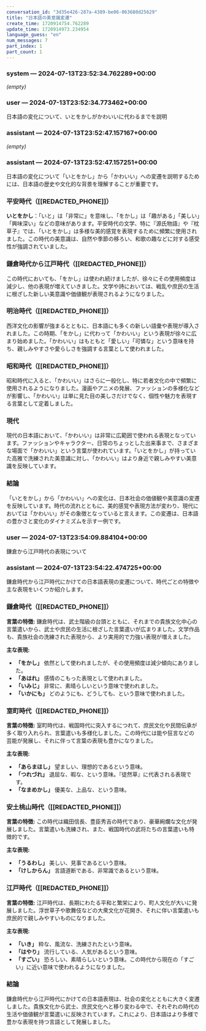 ```yaml
---
conversation_id: "3d35e426-287a-4389-be06-063680d25629"
title: "日本語の美意識変遷"
create_time: 1720914754.762289
update_time: 1720914973.234954
language_guess: "en"
num_messages: 7
part_index: 1
part_count: 1
---
```


### system — 2024-07-13T23:52:34.762289+00:00

_(empty)_

### user — 2024-07-13T23:52:34.773462+00:00

日本語の変化について、いとをかしがかわいいに代わるまでを説明

### assistant — 2024-07-13T23:52:47.157167+00:00

_(empty)_

### assistant — 2024-07-13T23:52:47.157251+00:00

日本語の変化について「いとをかし」から「かわいい」への変遷を説明するためには、日本語の歴史や文化的な背景を理解することが重要です。

### 平安時代（[[REDACTED_PHONE]]）
**いとをかし**：「いと」は「非常に」を意味し、「をかし」は「趣がある」「美しい」「興味深い」などの意味があります。平安時代の文学、特に『源氏物語』や『枕草子』では、「いとをかし」は多様な美的感覚を表現するために頻繁に使用されました。この時代の美意識は、自然や季節の移ろい、和歌の趣などに対する感受性が強調されていました。

### 鎌倉時代から江戸時代（[[REDACTED_PHONE]]）
この時代においても、「をかし」は使われ続けましたが、徐々にその使用頻度は減少し、他の表現が増えていきました。文学や詩においては、戦乱や庶民の生活に根ざした新しい美意識や価値観が表現されるようになりました。

### 明治時代（[[REDACTED_PHONE]]）
西洋文化の影響が強まるとともに、日本語にも多くの新しい語彙や表現が導入されました。この時期、「をかし」に代わって「かわいい」という表現が徐々に広まり始めました。「かわいい」はもともと「愛しい」「可憐な」という意味を持ち、親しみやすさや愛らしさを強調する言葉として使われました。

### 昭和時代（[[REDACTED_PHONE]]）
昭和時代に入ると、「かわいい」はさらに一般化し、特に若者文化の中で頻繁に使用されるようになりました。漫画やアニメの発展、ファッションの多様化などが影響し、「かわいい」は単に見た目の美しさだけでなく、個性や魅力を表現する言葉として定着しました。

### 現代
現代の日本語において、「かわいい」は非常に広範囲で使われる表現となっています。ファッションやキャラクター、日常のちょっとした出来事まで、さまざまな場面で「かわいい」という言葉が使われています。「いとをかし」が持っていた高雅で洗練された美意識に対し、「かわいい」はより身近で親しみやすい美意識を反映しています。

### 結論
「いとをかし」から「かわいい」への変化は、日本社会の価値観や美意識の変遷を反映しています。時代の流れとともに、美的感覚や表現方法が変わり、現代においては「かわいい」がその象徴となっていると言えます。この変遷は、日本語の豊かさと変化のダイナミズムを示す一例です。

### user — 2024-07-13T23:54:09.884104+00:00

鎌倉から江戸時代の表現について

### assistant — 2024-07-13T23:54:22.474725+00:00

鎌倉時代から江戸時代にかけての日本語表現の変遷について、時代ごとの特徴や主な表現をいくつか紹介します。

### 鎌倉時代（[[REDACTED_PHONE]]）

**言葉の特徴:**
鎌倉時代は、武士階級の台頭とともに、それまでの貴族文化中心の言葉遣いから、武士や庶民の生活に根ざした言葉遣いが広まりました。文学作品も、貴族社会の洗練された表現から、より実用的で力強い表現が増えました。

**主な表現:**
- **「をかし」** 依然として使われましたが、その使用頻度は減少傾向にありました。
- **「あはれ」** 感情のこもった表現として使われました。
- **「いみじ」** 非常に、素晴らしいという意味で使われました。
- **「いかにも」** どのようにも、どうしても、という意味で使われました。

### 室町時代（[[REDACTED_PHONE]]）

**言葉の特徴:**
室町時代は、戦国時代に突入するにつれて、庶民文化や民間伝承が多く取り入れられ、言葉遣いも多様化しました。この時代には能や狂言などの芸能が発展し、それに伴って言葉の表現も豊かになりました。

**主な表現:**
- **「あらまほし」** 望ましい、理想的であるという意味。
- **「つれづれ」** 退屈な、暇な、という意味。『徒然草』に代表される表現です。
- **「なまめかし」** 優美な、上品な、という意味。

### 安土桃山時代（[[REDACTED_PHONE]]）

**言葉の特徴:**
この時代は織田信長、豊臣秀吉の時代であり、豪華絢爛な文化が発展しました。言葉遣いも洗練され、また、戦国時代の武将たちの言葉遣いも特徴的です。

**主な表現:**
- **「うるわし」** 美しい、見事であるという意味。
- **「けしからん」** 言語道断である、非常識であるという意味。

### 江戸時代（[[REDACTED_PHONE]]）

**言葉の特徴:**
江戸時代は、長期にわたる平和と繁栄により、町人文化が大いに発展しました。浮世草子や歌舞伎などの大衆文化が花開き、それに伴い言葉遣いも庶民的で親しみやすいものになりました。

**主な表現:**
- **「いき」** 粋な、風流な、洗練されたという意味。
- **「はやり」** 流行している、人気があるという意味。
- **「すごい」** 恐ろしい、素晴らしいという意味。この時代から現在の「すごい」に近い意味で使われるようになりました。

### 結論
鎌倉時代から江戸時代にかけての日本語表現は、社会の変化とともに大きく変遷しました。貴族文化から武士、庶民文化へと移り変わる中で、それぞれの時代の生活や価値観が言葉遣いに反映されています。これにより、日本語はより多様で豊かな表現を持つ言語として発展しました。

